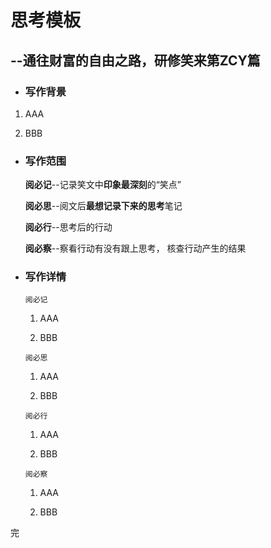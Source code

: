 
# 思考模板
## --通往财富的自由之路，研修笑来第ZCY篇



- ### **写作背景**

1. AAA

2. BBB

 

- ### **写作范围**

  **阅必记**--记录笑文中**印象最深刻**的“笑点”

  **阅必思**--阅文后**最想记录下来的思考**笔记

  **阅必行**--思考后的行动

  **阅必察**--察看行动有没有跟上思考， 核查行动产生的结果 



- ### **写作详情**

  

  `阅必记`

  1. AAA

  2. BBB

  

  `阅必思`

  1. AAA

  2. BBB

  

  `阅必行`

  1. AAA

  2. BBB

  

  `阅必察`

  1. AAA

  2. BBB



完
